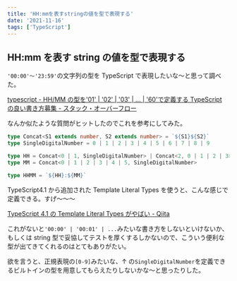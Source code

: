 ```yaml
---
title: 'HH:mmを表すstringの値を型で表現する'
date: '2021-11-16'
tags: ['TypeScript']
---
```


## HH:mm を表す string の値を型で表現する

`'00:00'〜'23:59'`の文字列の型を TypeScript で表現したいな〜と思って調べた。

[typescript \- HH/MM の型を'01' \| '02' \| '03' \| \.\.\. \| '60'で定義する TypeScript の良い書き方募集 \- スタック・オーバーフロー](https://ja.stackoverflow.com/questions/71363/hh-mm%E3%81%AE%E5%9E%8B%E3%82%9201-02-03-60%E3%81%A7%E5%AE%9A%E7%BE%A9%E3%81%99%E3%82%8Btypescript%E3%81%AE%E8%89%AF%E3%81%84%E6%9B%B8%E3%81%8D%E6%96%B9%E5%8B%9F%E9%9B%86)

なんか似たような質問がヒットしたのでこれを参考にしてみた。

```ts
type Concat<S1 extends number, S2 extends number> = `${S1}${S2}`
type SingleDigitalNumber = 0 | 1 | 2 | 3 | 4 | 5 | 6 | 7 | 8 | 9

type HH = Concat<0 | 1, SingleDigitalNumber> | Concat<2, 0 | 1 | 2 | 3>
type MM = Concat<0 | 1 | 2 | 3 | 4 | 5, SingleDigitalNumber>

type HHMM = `${HH}:${MM}`
```

TypeScript4.1 から追加された Template Literal Types を使うと、こんな感じで定義できる。すげ〜〜〜

[TypeScript 4\.1 の Template Literal Types がやばい \- Qiita](https://qiita.com/acro5piano/items/5787b9133f7433040085)

これがないと`'00:00' | '00:01' | ...`みたいな書き方をしないといけないか、もしくは string 型で妥協してテストを厚くするしかないので、こういう便利な型が出てきてくれるのはとてもありがたい。

欲を言うと、正規表現の`[0-9]`みたいな、↑ の`SingleDigitalNumber`を定義できるビルトインの型を用意してもらえたりしないかな〜と思ったりした。
